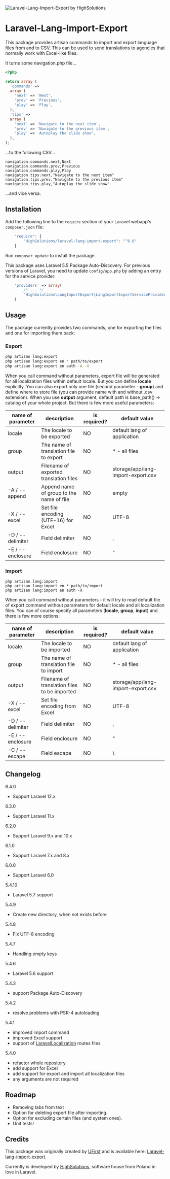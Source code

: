 ![Laravel-Lang-Import-Export by HighSolutions](https://raw.githubusercontent.com/highsolutions/laravel-lang-import-export/master/intro.jpg)

Laravel-Lang-Import-Export
==========================

This package provides artisan commands to import and export language files from and to CSV. This can be used to send translations to agencies that normally work with Excel-like files.

It turns some navigation.php file...

```php
<?php

return array (
  'commands' =>
  array (
    'next' => 'Next',
    'prev' => 'Previous',
    'play' => 'Play',
  ),
  'tips' =>
  array (
    'next' => 'Navigate to the next item',
    'prev' => 'Navigate to the previous item',
    'play' => 'Autoplay the slide show',
  ),
);
```
...to the following CSV...

```CSV
navigation.commands.next,Next
navigation.commands.prev,Previous
navigation.commands.play,Play
navigation.tips.next,"Navigate to the next item"
navigation.tips.prev,"Navigate to the previous item"
navigation.tips.play,"Autoplay the slide show"

```
...and vice versa.

Installation
------------

Add the following line to the `require` section of your Laravel webapp's `composer.json` file:

```javascript
    "require": {
        "HighSolutions/laravel-lang-import-export": "^6.0"
    }
```

Run `composer update` to install the package.

This package uses Laravel 5.5 Package Auto-Discovery.
For previous versions of Laravel, you need to update `config/app.php` by adding an entry for the service provider:

```php
    'providers' => array(
        /* ... */
        'HighSolutions\LangImportExport\LangImportExportServiceProvider'
    )
```

Usage
-----

The package currently provides two commands, one for exporting the files and one for importing them back:

### Export

```bash
php artisan lang:export
php artisan lang:export en * path/to/export
php artisan lang:export en auth -A -X
```

When you call command without parameters, export file will be generated for all localization files within default locale. But you can define **locale** explicitly. You can also export only one file (second parameter - **group**) and define where to store file (you can provide name with and without .csv extension). When you use **output** argument, default path is base_path() -> catalog of your whole project.
But there is few more useful parameters:

| name of parameter | description                             | is required? | default value                      |
|-------------------|-----------------------------------------|--------------|------------------------------------|
| locale           | The locale to be exported                | NO           | default lang of application        |
| group            | The name of translation file to export   | NO           | \* - all files                     |
| output           | Filename of exported translation files   | NO           | storage/app/lang-import-export.csv |
| -A / --append    | Append name of group to the name of file | NO           | empty                              |
| -X / --excel     | Set file encoding (UTF-16) for Excel     | NO           | UTF-8                              |
| -D / --delimiter | Field delimiter                          | NO           | ,                                  |
| -E / --enclosure | Field enclosure                          | NO           | "                                  |

### Import

```
php artisan lang:import
php artisan lang:import en * path/to/import
php artisan lang:import en auth -X
```

When you call command without parameters - it will try to read default file of export command without parameters for default locale and all localization files. You can of course specify all parameters (**locale**, **group**, **input**) and there is few more options:

| name of parameter | description                                  | is required? | default value                      |
|-------------------|----------------------------------------------|--------------|------------------------------------|
| locale            | The locale to be imported                    | NO           | default lang of application        |
| group             | The name of translation file to import       | NO           | * - all files                      |
| output            | Filename of translation files to be imported | NO           | storage/app/lang-import-export.csv |
| -X / --excel      | Set file encoding from Excel                 | NO           | UTF-8                              |
| -D / --delimiter  | Field delimiter                              | NO           | ,                                  |
| -E / --enclosure  | Field enclosure                              | NO           | "                                  |
| -C / --escape     | Field escape                                 | NO           | \                                  |

Changelog
------------

6.4.0
* Support Laravel 12.x

6.3.0
* Support Laravel 11.x

6.2.0
* Support Laravel 9.x and 10.x

6.1.0
* Support Laravel 7.x and 8.x

6.0.0
* Support Laravel 6.0

5.4.10
* Laravel 5.7 support

5.4.9
* Create new directory, when not exists before

5.4.8
* Fix UTF-8 encoding

5.4.7
*  Handling empty keys

5.4.6
* Laravel 5.6 support

5.4.3
- support Package Auto-Discovery

5.4.2
- resolve problems with PSR-4 autoloading

5.4.1
- improved import command
- improved Excel support
- support of [LaravelLocalization](https://github.com/mcamara/laravel-localization) routes files

5.4.0
- refactor whole repository
- add support for Excel
- add support for export and import all localization files
- any arguments are not required

Roadmap
------------

* Removing tabs from text
* Option for deleting export file after importing.
* Option for excluding certain files (and system ones).
* Unit tests!

Credits
------------

This package was originally created by [UFirst](http://github.com/ufirstgroup) and is available here: [Laravel-lang-import-export](https://github.com/ufirstgroup/laravel-lang-import-export).

Currently is developed by [HighSolutions](https://highsolutions.org), software house from Poland in love in Laravel.
